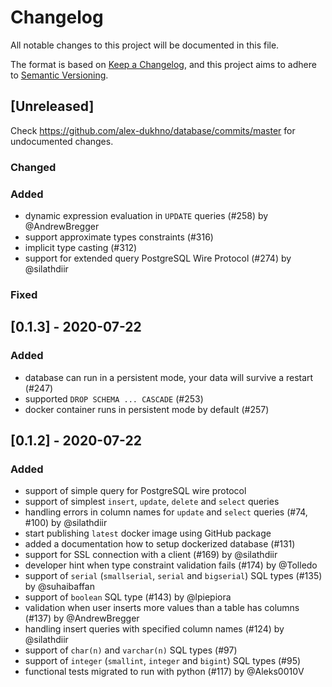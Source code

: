 # Changelog
All notable changes to this project will be documented in this file.

The format is based on [Keep a Changelog](https://keepachangelog.com/en/1.0.0/),
and this project aims to adhere to [Semantic Versioning](https://semver.org/spec/v2.0.0.html).

## [Unreleased]
Check https://github.com/alex-dukhno/database/commits/master for undocumented changes.

### Changed

### Added
 - dynamic expression evaluation in `UPDATE` queries (#258) by @AndrewBregger
 - support approximate types constraints (#316)
 - implicit type casting (#312)
 - support for extended query PostgreSQL Wire Protocol (#274) by @silathdiir

### Fixed

## [0.1.3] - 2020-07-22

### Added
 - database can run in a persistent mode, your data will survive a restart (#247) 
 - supported `DROP SCHEMA ... CASCADE` (#253)
 - docker container runs in persistent mode by default (#257)

## [0.1.2] - 2020-07-22

### Added
- support of simple query for PostgreSQL wire protocol
- support of simplest `insert`, `update`, `delete` and `select` queries
- handling errors in column names for `update` and `select` queries (#74, #100) by @silathdiir
- start publishing `latest` docker image using GitHub package
- added a documentation how to setup dockerized database (#131)
- support for SSL connection with a client (#169) by @silathdiir
- developer hint when type constraint validation fails (#174) by @Tolledo
- support of `serial` (`smallserial`, `serial` and `bigserial`) SQL types (#135) by @suhaibaffan
- support of `boolean` SQL type (#143) by @lpiepiora
- validation when user inserts more values than a table has columns (#137) by @AndrewBregger
- handling insert queries with specified column names (#124) by @silathdiir
- support of `char(n)` and `varchar(n)` SQL types (#97)
- support of `integer` (`smallint`, `integer` and `bigint`) SQL types (#95)
- functional tests migrated to run with python (#117) by @Aleks0010V
 